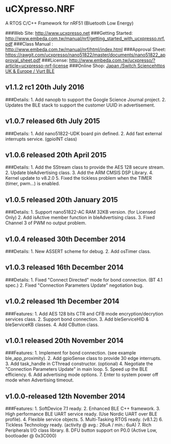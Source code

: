 uCXpresso.NRF
===============================
A RTOS C/C++ Framework for nRF51 (Bluetooth Low Energy)

###Web Site: http://www.ucxpresso.net
###Getting Started: http://www.embeda.com.tw/manual/nrf/getting_started_with_ucxpresso.nrf.pdf
###Class Manual : http://www.embeda.com.tw/manual/nrf/html/index.html
###Approval Sheet: https://rawgit.com/ucxpresso/nano51822/master/documents/nano51822_approval_sheet.pdf
###License: http://www.embeda.com.tw/ucxpresso/?article=ucxpresso-nrf-license
###Online Shop: 
[Japan /Switch Sciencehttps](http://international.switch-science.com/catalog/2158) <br />
[UK & Europe / Vurt BLE](http://vurt.blue/products/lilypad-for-nano51822?variant=1095070781) <br />


v1.1.2 rc1 20th July 2016
--------------------------------
###Details: 
	1. Add nanopb to support the Google Science Journal project.
	2. Updates the BLE stack to support the customer UUID in advertisement.


v1.0.7 released 6th July 2015
--------------------------------
###Details: 
	1. Add nano51822-UDK board pin defined.
	2. Add fast external interrupts service. (gpioINT class)

v1.0.6 released 20th April 2015
--------------------------------
###Details: 
	1. Add the SStream class to provide the AES 128 secure stream.
	2. Update bleAdvertising class.
	3. Add the ARM CMSIS DSP Library.
	4. Kernel update to v8.2.0
	5. Fixed the tickless problem when the TIMER (timer, pwm...) is enabled.

v1.0.5 released 20th January 2015
--------------------------------
###Details: 
	1. Support nano51822-AC RAM 32KB version. (for Licensed Only)
	2. Add isActive member function in bleAdvertising class.
	3. Fixed Channel 3 of PWM no output problem.

v1.0.4 released 30th December 2014
--------------------------------
###Details: 
	1. New ASSERT scheme for debug.
	2. Add osTimer class.

v1.0.3 released 16th December 2014
--------------------------------
###Details: 
	1. Fixed "Connect Directed" mode for bond connection. (BT 4.1 spec.)
	2. Fixed "Connection Parameters Update" negotiation bug.

v1.0.2 released 1th December 2014
--------------------------------
###Features: 
	1. Add AES 128 bits CTR and CFB mode encryption/decrytion services class.
	2. Support bond connection.
	3. Add bleServiceHID & bleServiceKB classes.
	4. Add CButton class.

v1.0.1 released 20th November 2014
--------------------------------
###Features: 
	1. Implement for bond connection. (see example ble_app_proximity).
	2. Add gpioSense class to provide 30 edge interrupts.
	3. Add task_handle in CThread constructor. (optional)
	4. Negotiate the "Connection Parameters Update" in main loop.
	5. Speed up the BLE efficiency.
	6. Add advertising mode options.
	7. Enter to system power off mode when Advertising timeout.

v1.0.0-released 12th November 2014
--------------------------------
###Features: 
	1. SoftDevice 7.1 ready.
	2. Enhanced BLE C++ framework.
	3. High performance BLE UART service ready. (Use Nordic UART over BLE profile).
	4. Flexible service objects.
	5. Multi-Tasking RTOS ready. (v8.1.2)
	6. Tickless Technology ready. (activity @ avg.: 26uA / min.: 6uA)
	7. Rich Peripherals I/O class library.
	8. DFU button support on P0.0 (Active Low, bootloader @ 0x3C000)
